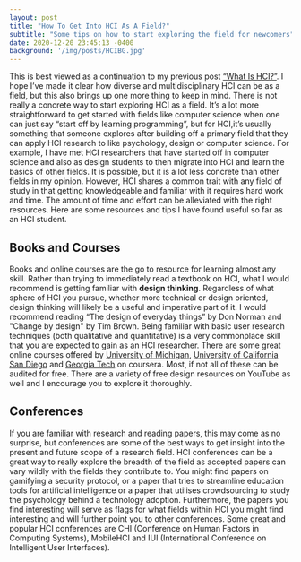 ```yaml
---
layout: post
title: "How To Get Into HCI As A Field?"
subtitle: "Some tips on how to start exploring the field for newcomers"
date: 2020-12-20 23:45:13 -0400
background: '/img/posts/HCIBG.jpg'
---
```

This is best viewed as a continuation to my previous post [“What Is HCI?”](https://anurag-src.github.io/2020/01/27/What-Is-HCI.html). I hope I’ve made it clear how diverse and multidisciplinary HCI can be as a field, but this also brings up one more thing to keep in mind. There is not really a concrete way to start exploring HCI as a field. It’s a lot more straightforward to get started with fields like computer science when one can just say “start off by learning programming”, but for HCI,it’s usually something that someone explores after building off a primary field that they can apply HCI research to like psychology, design or computer science. For example, I have met HCI researchers that have started off in computer science and also as design students to then migrate into HCI and learn the basics of other fields. It is possible, but it is a lot less concrete than other fields in my opinion. However, HCI shares a common trait with any field of study in that getting knowledgeable and familiar with it requires hard work and time. The amount of time and effort can be alleviated with the right resources. Here are some resources and tips I have found useful so far as an HCI student.

## Books and Courses
Books and online courses are the go to resource for learning almost any skill. Rather than trying to immediately read a textbook on HCI, what I would recommend is getting familiar with **design thinking**. Regardless of what sphere of HCI you pursue, whether more technical or design oriented, design thinking will likely be a useful and imperative part of it. I would recommend reading “The design of everyday things” by Don Norman and "Change by design" by Tim Brown. 
Being familiar with basic user research techniques (both qualitative and quantitative) is a very commonplace skill that you are expected to gain as an HCI researcher. There are some great online courses offered by [University of Michigan](https://www.coursera.org/specializations/michiganux), [University of California San Diego](https://www.coursera.org/specializations/interaction-design) and [Georgia Tech](https://www.coursera.org/learn/user-experience-design) on coursera. Most, if not all of these can be audited for free. There are a variety of free design resources on YouTube as well and I encourage you to explore it thoroughly. 

## Conferences 
If you are familiar with research and reading papers, this may come as no surprise, but conferences are some of the best ways to get insight into the present and future scope of a research field. HCI conferences can be a great way to really explore the breadth of the field as accepted papers can vary wildly with the fields they contribute to. You might find papers on gamifying a security protocol, or a paper that tries to streamline education tools for artificial intelligence or a paper that utilises crowdsourcing to study the psychology behind a technology adoption. Furthermore, the papers you find interesting will serve as flags for what fields within HCI you might find interesting and will further point you to other conferences. Some great and popular HCI conferences are  CHI (Conference on Human Factors in Computing Systems), MobileHCI and IUI (International Conference on Intelligent User Interfaces).
